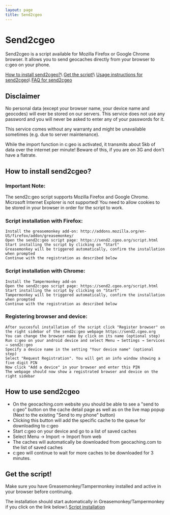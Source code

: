 ```yaml
---
layout: page
title: Send2cgeo
---
```


# Send2cgeo

Send2cgeo is a script available for Mozilla Firefox or Google Chrome browser. It allows you to send geocaches directly from your browser to c:geo on your phone.

[How to install send2cgeo?](#howto)\\
[Get the script!](#script)\\
[Usage instructions for send2cgeo](#usage)\\
[FAQ for send2cgeo](/faq.html#faq.Whatissend)

## Disclaimer

No personal data (except your browser name, your device name and geocodes) will ever be stored on our servers. This service does not use any password and you will never be asked to enter any of your passwords for it.

This service comes without any warranty and might be unavailable sometimes (e.g. due to server maintenance).

While the import function in c:geo is activated, it transmits about 5kb of data over the internet per minute! Beware of this, if you are on 3G and don't have a flatrate.

## How to install send2cgeo?
<a name="howto"></a>

### Important Note:
The send2c:geo script supports Mozilla Firefox and Google Chrome. Microsoft Internet Explorer is not supported! You need to allow cookies to be stored in your browser in order for the script to work.

### Script installation with Firefox:

    Install the greasemonkey add-on: http://addons.mozilla.org/en-US/firefox/addon/greasemonkey/
    Open the send2c:geo script page: https://send2.cgeo.org/script.html
    Start installing the script by clicking on "Start"
    Greasemonkey will be triggered automatically, confirm the installation when prompted
    Continue with the registration as described below

### Script installation with Chrome:

    Install the Tampermonkey add-on
    Open the send2c:geo script page: https://send2.cgeo.org/script.html
    Start installing the script by clicking on "Start"
    Tampermonkey will be triggered automatically, confirm the installation when prompted
    Continue with the registration as described below

### Registering browser and device:

    After succesful installation of the script click "Register browser" on the right sidebar of the send2c:geo webpage https://send2.cgeo.org
    You can change the browser name by click on its name (optional step)
    Run c:geo on your android device and select Menu → Settings → Services → send2c:geo
    Specify a device name in the setting "Your device name" (optional step)
    Select "Request Registration". You will get an info window showing a five digit PIN
    Now click "Add a device" in your browser and enter this PIN
    The webpage should now show a registrated browser and device on the right sidebar

## How to use send2cgeo
<a name="usage"></a>

- On the geocaching.com website you should be able to see a "send to c:geo" button on the cache detail page as well as on the live map popup (Next to the existing "Send to my phone" button)
- Clicking this button will add the specific cache to the queue for downloading to c:geo
- Start c:geo on your device and go to a list of saved caches
- Select Menu → Import → Import from web
- The caches will automatically be downloaded from geocaching.com to the list of saved caches
- c:geo will continue to wait for more caches to be downloaded for 3 minutes.

## Get the script!
<a name="script"></a>

Make sure you have Greasemonkey/Tampermonkey installed and active in your browser before continuing.

The installation should start automatically in Greasemonkey/Tampermonkey if you click on the link below:\\
[Script installation](https://github.com/cgeo/cgeo/raw/master/send2cgeo/send2cgeo.user.js)


